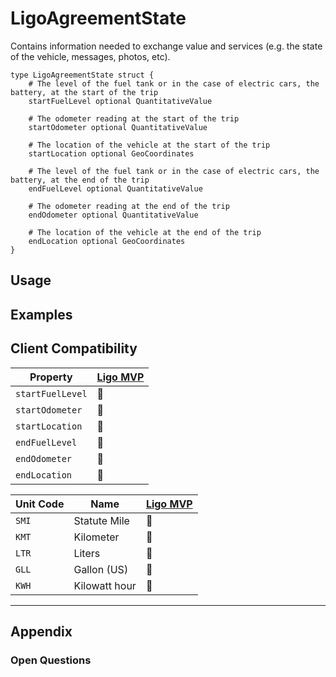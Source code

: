 # LigoAgreementState
Contains information needed to exchange value and services (e.g. the state of the vehicle, messages, photos, etc).

```ipldsch
type LigoAgreementState struct {  
	# The level of the fuel tank or in the case of electric cars, the battery, at the start of the trip
	startFuelLevel optional QuantitativeValue

	# The odometer reading at the start of the trip
	startOdometer optional QuantitativeValue

	# The location of the vehicle at the start of the trip
	startLocation optional GeoCoordinates

	# The level of the fuel tank or in the case of electric cars, the battery, at the end of the trip
	endFuelLevel optional QuantitativeValue

	# The odometer reading at the end of the trip
	endOdometer optional QuantitativeValue

	# The location of the vehicle at the end of the trip
	endLocation optional GeoCoordinates
}
```

## Usage

## Examples

## Client Compatibility
| Property         | [Ligo MVP](../Clients/Ligo%20MVP) |
| ---------------- | --------------------------------- |
| `startFuelLevel` | 🚧                                |
| `startOdometer`  | 🚧                                |
| `startLocation`  | 🚧                                |
| `endFuelLevel`   | 🚧                                |
| `endOdometer`    | 🚧                                |
| `endLocation`    | 🚧                                |

| Unit Code | Name          | [Ligo MVP](../Clients/Ligo%20MVP) |
| --------- | ------------- | --------------------------------- |
| `SMI`     | Statute Mile  | 🚧                                |
| `KMT`     | Kilometer     | 🚧                                |
| `LTR`     | Liters        | 🚧                                |
| `GLL`     | Gallon (US)   | 🚧                                |
| `KWH`     | Kilowatt hour | 🚧                                |

---
## Appendix
### Open Questions
